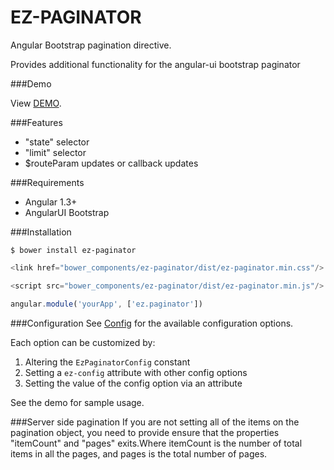 EZ-PAGINATOR
============
Angular Bootstrap pagination directive. 

Provides additional functionality for the angular-ui bootstrap paginator

###Demo

View <a href="http://cdn.rawgit.com/jdewit/ez-paginator/master/index.html">DEMO</a>.

###Features
- "state" selector
- "limit" selector
- $routeParam updates or callback updates

###Requirements
- Angular 1.3+
- AngularUI Bootstrap

###Installation
```
$ bower install ez-paginator
```

```js
<link href="bower_components/ez-paginator/dist/ez-paginator.min.css"/>

<script src="bower_components/ez-paginator/dist/ez-paginator.min.js"/>
```

```js
angular.module('yourApp', ['ez.paginator'])
```

###Configuration
See <a href="src/js/config/config.js">Config</a> for the available configuration options.

Each option can be customized by:
1. Altering the ```EzPaginatorConfig``` constant
2. Setting a ```ez-config``` attribute with other config options
3. Setting the value of the config option via an attribute

See the demo for sample usage.

###Server side pagination
If you are not setting all of the items on the pagination object, you need to provide ensure that the properties "itemCount" and "pages" exits.Where itemCount is the number of total items in all the pages, and pages is the total number of pages.
